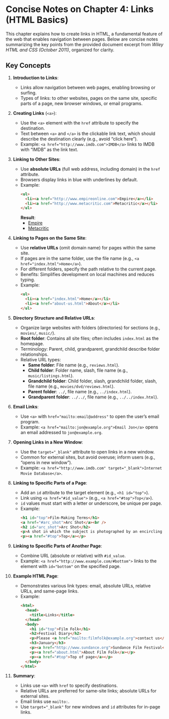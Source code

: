 # Concise Notes on Chapter 4: Links (HTML Basics)

This chapter explains how to create links in HTML, a fundamental feature of the web that enables navigation between pages. Below are concise notes summarizing the key points from the provided document excerpt from *Wiley HTML and CSS (October 2011)*, organized for clarity.

## Key Concepts

1. **Introduction to Links**:
   - Links allow navigation between web pages, enabling browsing or surfing.
   - Types of links: to other websites, pages on the same site, specific parts of a page, new browser windows, or email programs.

2. **Creating Links** (`<a>`):
   - Use the `<a>` element with the `href` attribute to specify the destination.
   - Text between `<a>` and `</a>` is the clickable link text, which should describe the destination clearly (e.g., avoid “click here”).
   - Example: `<a href="http://www.imdb.com">IMDB</a>` links to IMDB with “IMDB” as the link text.

3. **Linking to Other Sites**:
   - Use **absolute URLs** (full web address, including domain) in the `href` attribute.
   - Browsers display links in blue with underlines by default.
   - Example:
     ```html
     <ul>
       <li><a href="http://www.empireonline.com">Empire</a></li>
       <li><a href="http://www.metacritic.com">Metacritic</a></li>
     </ul>
     ```
     **Result**: 
     - [Empire](http://www.empireonline.com)
     - [Metacritic](http://www.metacritic.com)

4. **Linking to Pages on the Same Site**:
   - Use **relative URLs** (omit domain name) for pages within the same site.
   - If pages are in the same folder, use the file name (e.g., `<a href="index.html">Home</a>`).
   - For different folders, specify the path relative to the current page.
   - Benefits: Simplifies development on local machines and reduces typing.
   - Example:
     ```html
     <ul>
       <li><a href="index.html">Home</a></li>
       <li><a href="about-us.html">About</a></li>
     </ul>
     ```

5. **Directory Structure and Relative URLs**:
   - Organize large websites with folders (directories) for sections (e.g., `movies/`, `music/`).
   - **Root folder**: Contains all site files; often includes `index.html` as the homepage.
   - Terminology: Parent, child, grandparent, grandchild describe folder relationships.
   - Relative URL types:
     - **Same folder**: File name (e.g., `reviews.html`).
     - **Child folder**: Folder name, slash, file name (e.g., `music/listings.html`).
     - **Grandchild folder**: Child folder, slash, grandchild folder, slash, file name (e.g., `movies/dvd/reviews.html`).
     - **Parent folder**: `../`, file name (e.g., `../index.html`).
     - **Grandparent folder**: `../../`, file name (e.g., `../../index.html`).

6. **Email Links**:
   - Use `<a>` with `href="mailto:email@address"` to open the user’s email program.
   - Example: `<a href="mailto:jon@example.org">Email Jon</a>` opens an email addressed to `jon@example.org`.

7. **Opening Links in a New Window**:
   - Use the `target="_blank"` attribute to open links in a new window.
   - Common for external sites, but avoid overuse; inform users (e.g., “opens in new window”).
   - Example: `<a href="http://www.imdb.com" target="_blank">Internet Movie Database</a>`.

8. **Linking to Specific Parts of a Page**:
   - Add an `id` attribute to the target element (e.g., `<h1 id="top">`).
   - Link using `<a href="#id_value">` (e.g., `<a href="#top">Top</a>`).
   - `id` values must start with a letter or underscore, be unique per page.
   - Example:
     ```html
     <h1 id="top">Film-Making Terms</h1>
     <a href="#arc_shot">Arc Shot</a><br />
     <h2 id="arc_shot">Arc Shot</h2>
     <p>A shot in which the subject is photographed by an encircling camera</p>
     <p><a href="#top">Top</a></p>
     ```

9. **Linking to Specific Parts of Another Page**:
   - Combine URL (absolute or relative) with `#id_value`.
   - Example: `<a href="http://www.example.com/#bottom">` links to the element with `id="bottom"` on the specified page.

10. **Example HTML Page**:
    - Demonstrates various link types: email, absolute URLs, relative URLs, and same-page links.
    - Example:
      ```html
      <html>
        <head>
          <title>Links</title>
        </head>
        <body>
          <h1 id="top">Film Folk</h1>
          <h2>Festival Diary</h2>
          <p>Please <a href="mailto:filmfolk@example.org">contact us</a> for more information.</p>
          <h3>January</h3>
          <p><a href="http://www.sundance.org">Sundance Film Festival</a></p>
          <p><a href="about.html">About Film Folk</a></p>
          <p><a href="#top">Top of page</a></p>
        </body>
      </html>
      ```

11. **Summary**:
    - Links use `<a>` with `href` to specify destinations.
    - Relative URLs are preferred for same-site links; absolute URLs for external sites.
    - Email links use `mailto:`.
    - Use `target="_blank"` for new windows and `id` attributes for in-page links.

